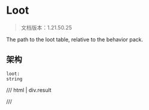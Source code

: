 # Loot

> 文档版本：1.21.50.25

The path to the loot table, relative to the behavior pack.

## 架构

```mcschema
loot:
string

```

/// html | div.result

///

